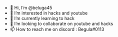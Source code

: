 - 👋 Hi, I’m @beluga45
- 👀 I’m interested in hacks and youtube
- 🌱 I’m currently learning to hack
- 💞️ I’m looking to collaborate on youtube and hacks
- 📫 How to reach me on discord : Begula#0113

<!---
beluga45/beluga45 is a ✨ special ✨ repository because its `README.md` (this file) appears on your GitHub profile.
You can click the Preview link to take a look at your changes.
--->
